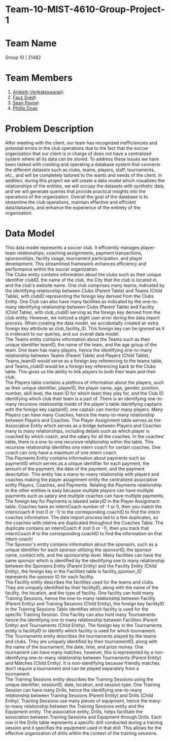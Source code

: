 # Team-10-MIST-4610-Group-Project-1
# Team Name
Group 10 | 21482
# Team Members
1. [Aniketh Venkateswaran](https://github.com/anivenk033)\
2. [Fauz Syed](https://github.com/Fauz-Syed?tab=repositories)\
3. [Sean Payne](https://github.com/SeanPayne19)\
4. [Phillip Doan](https://github.com/phillipdoan10)

# Problem Description
After meeting with the client, our team has recognized inefficiencies and potential errors in the club operations due to the fact that the soccer organization that our client is in charge of does not have a centralized system where all its data can be stored. To address these issues we have been tasked with creating and operating a database system that connects the different datasets such as clubs, teams, players, staff, tournaments, etc., and will be completely tailored to the wants and needs of the client. In addition, during this project we will create a data model which visualizes the relationships of the entities, we will occupy the datasets with synthetic data, and we will generate queries that provide practical insights into the operations of the organization. Overall the goal of the database is to streamline the club operations, maintain effective and efficient data/datasets, and enhance the experience of the entirety of the organization.

# Data Model
This data model represents a soccer club. It efficiently manages player-team relationships, coaching assignments, payment transactions, sponsorships, facility usage, tournament participation, and player development. This streamlined framework enhances efficiency and performance within the soccer organization.\
The Clubs entity contains information about the clubs such as their unique identifier clubID, the name of the club, the City that the club is located in, and the club's website name. One club comprises many teams, indicated by the identifying relationship between Clubs (Parent Table) and Teams (Child Table), with clubID representing the foreign key derived from the Clubs Entity. One Club can also have many facilities as indicated by the one-to-many identifying relationship between Clubs (Parent Table) and Facility (Child Table), with club_clubID serving as the foreign key derived from the club entity. However, we noticed a slight user error during the data import process. When creating the data model, we accidentally created an extra foreign key attribute as club_facility_ID. This foreign key can be ignored as it is irrelevant to our queries, and our overall data model.\
The Teams entity contains information about the Teams such as their unique identifier teamID, the name of the team, and the age group of the team. One team has many players, hence the identifying one-to-many relationship between Teams (Parent Table) and Players (Child Table), Teams_teamID would serve as a foreign key referencing to the teams table, and Teams_clubID would be a foreign key referencing back to the Clubs table. This gives us the ability to link players to both their team and their club.\
The Players table contains a plethora of information about the players, such as their unique identifier, playerID, the player name, age, gender, position, number, skill level, the team ID for which team they play for, and the Club ID identifying which club their team is a part of. There is an identifying one-to-many recursive relationship inside of the player's table identifying captains with the foreign key captainID, one captain can mentor many players. Many Players can have many Coaches, hence the many-to-many relationship between Players and Coaches. The Player Assignment table serves as the Associative Entity which serves as a bridge between Players and Coaches many to many relationships, including details such as which player is coached by which coach, and the salary for all the coaches. In the coaches' table, there is a one-to-one recursive relationship within the table. This recursive relationship identifies one intern coach for certain coaches. One coach can only have a maximum of one intern coach.\
The Payments Entity contains information about payments such as paymentID which serves as a unique identifier for each payment, the amount of the payment, the date of the payment, and the payment description. This entity has a many-to-many relationship with players and coaches making the player assignment entity the centralized associative entity Players, Coaches, and Payments. Relating the Payments relationship to the other entities is easy because multiple players can have multiple payments such as salary and multiple coaches can have multiple payments. The foreign key for Payments is labeled salaryID in the Player Assignment table. Coaches have an internCoach number of -1 or 0, then you match the interncoach # (not 0 or -1) to the corresponding coachID to find the intern coaches information. The data import process led to a few duplicates, so the coaches with interns are duplicated throughout the Coaches Table. The duplicate contains an internCoach # (not 0 or -1), then you track that internCoach # to the corresponding coachID to find the information on that intern coach!\
The Sponsor's entity contains information about the sponsors, such as a unique identifier for each sponsor utilizing the sponsorID, the sponsor name, contact info, and the sponsorship level. Many facilities can have the same sponsor which is identified by the identifying one to many relationship between the Sponsors Entity (Parent Entity) and the Facility Entity (Child Entity), the foreign key in the Facilities table is facility_sponsor_ID represents the sponsor ID for each facility.\
The Facility entity describes the facilities used for the teams and clubs. They are uniquely identified by their facilityID, along with the name of the facility, the location, and the type of facility. One facility can hold many Training Sessions, hence the one-to-many relationship between Facility (Parent Entity) and Training Sessions (Child Entity), the foreign key facilityID in the Training Sessions Table identifies which facility is used for the specific Training Session. One Facility can also hold many Tournaments hence the identifying one to many relationship between Facilities (Parent Entity) and Tournaments (Child Entity). The foreign key in the Tournaments entity is facilityID to identify which facility is used for which tournament.\
The Tournaments entity describes the tournaments played by the teams and clubs. They are uniquely identified by their tournamentID, along with the name of the tournament, the date, time, and prize money. One tournament can have many matches, however, this is represented by a non-identifying one-to-many relationship between Tournaments (Parent Entity) and Matches (Child Entity). It is non-identifying because friendly matches don’t require a tournament and can be played separately from a tournament.\
The Training Sessions entity describes the Training Sessions using the unique identifier, sessionID, date, location, and session type. One Training Session can have many Drills, hence the identifying one-to-many relationship between Training Sessions (Parent Entity) and Drills (Child Entity). Training Sessions use many pieces of equipment, hence the many-to-many relationship between the Training Sessions entity and the Equipment entity. The associative entity, Drills, helps facilitate the association between Training Sessions and Equipment through Drills. Each row in the Drills table represents a specific drill conducted during a training session and it specifies the equipment used in that drill. This allows for the effective organization of drills within the context of the training sessions.
